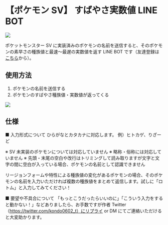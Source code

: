 # 【ポケモン SV】 すばやさ実数値 LINE BOT

<img src="https://img.shields.io/badge/-TypeScript-007ACC.svg?style=flat">

ポケットモンスター SV に実装済みのポケモンの名前を送信すると、そのポケモンの素早さの種族値と最速〜最遅の実数値を返す LINE BOT です（友達登録は[こちら](https://lin.ee/KzbcOMB)から）。

## 使用方法

1. ポケモンの名前を送信する
2. ポケモンのすばやさ種族値・実数値が返ってくる

![](https://user-images.githubusercontent.com/73473550/211728537-d56858e6-6072-41c4-b92d-2b5a01bb3321.gif)

## 仕様

■ 入力形式について
ひらがなとカタカナに対応します。
例）ヒトカゲ、りざーど

※ SV 未実装のポケモンについては対応していません
※ 略称・俗称には対応していません
※ 先頭・末尾の空白や改行はトリミングして読み取りますが文字と文字の間に空白が入っている場合、ポケモンの名前として認識できません

リージョンフォームや特性による種族値の変化があるポケモンの場合、そのポケモンの名前を入力いただければ複数の種族値をまとめて返信します。試しに「ロトム」と入力してみてください！

■ 要望や不具合について
「もっとこうだったらいいのに」「こういう入力をすると動かない！」などありましたら、お手数ですが作者 Twitter（https://twitter.com/kondo0602_t）にリプライ or DM にてご連絡いただけると大変助かります。

<!-- ユーザー向けREADMEなので開発者にしか伝わらない情報は書かない -->
<!-- ## 技術スタック

- LINE Messaging API
- TypeScript + Node.js + LINE Messaging API SDK + express
- Vercel

## アプリケーション構成

![](https://user-images.githubusercontent.com/73473550/211734686-f774fd8f-a739-4c71-8a79-e87d5da5fa9e.png)

1. ユーザーによって当 BOT から Messaging API にテキストメッセージが送信される
2. Messaging API に登録した express のエンドポイント に、Webhook イベントが送信される
3. Webhook イベントに応じて、サーバで処理（当リポジトリ内のコード）を行う
4. サーバの処理結果を Messaging API に返す
5. Message API から当 BOT にレスポンスメッセージが送信され、ユーザーがレスポンスメッセージを確認する -->
